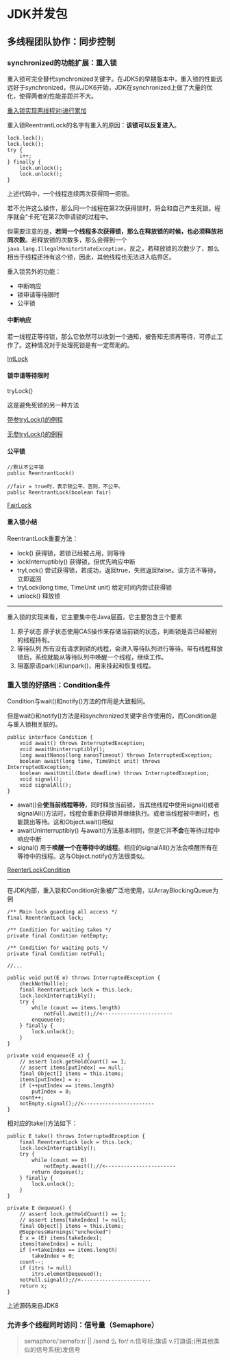 # JDK并发包 #



## 多线程团队协作：同步控制 ##

### synchronized的功能扩展：重入锁 ###

重入锁可完全替代synchronized关键字。在JDK5的早期版本中，重入锁的性能远远好于synchronized，但从JDK6开始，JDK在synchronized上做了大量的优化，使得两者的性能差距并不大。

[重入锁实现两线程对i进行累加](ReenterLock.java)

重入锁ReentrantLock的名字有重入的原因：**该锁可以反复进入**。

    lock.lock();
    lock.lock();
    try {
        i++;
    } finally {
        lock.unlock();
		lock.unlock();
    }

上述代码中，一个线程连续两次获得同一把锁。

若不允许这么操作，那么同一个线程在第2次获得锁时，将会和自己产生死锁。程序就会“卡死”在第2次申请锁的过程中。

但需要注意的是，**若同一个线程多次获得锁，那么在释放锁的时候，也必须释放相同次数**。若释放锁的次数多，那么会得到一个`java.lang.IllegalMonitorStateException`，反之，若释放锁的次数少了，那么相当于线程还持有这个锁，因此，其他线程也无法进入临界区。


重入锁另外的功能：

- 中断响应
- 锁申请等待限时
- 公平锁

#### 中断响应 ####

若一线程正等待锁，那么它依然可以收到一个通知，被告知无须再等待，可停止工作了。这种情况对于处理死锁是有一定帮助的。

[IntLock](IntLock.java)

#### 锁申请等待限时 ####

tryLock()

这是避免死锁的另一种方法

[带参tryLock()的例程](TimeLock.java)

[无参tryLock()的例程](TryLock.java)

#### 公平锁 ####

	//默认不公平锁
	public ReentrantLock()
	
	//fair = true时，表示锁公平。否则，不公平。
	public ReentrantLock(boolean fair)

[FairLock](FairLock.java)

#### 重入锁小结 ####

ReentrantLock重要方法：

- lock() 获得锁，若锁已经被占用，则等待
- lockInterruptibly() 获得锁，但优先响应中断
- tryLock() 尝试获得锁，若成功，返回true，失败返回false。该方法不等待，立即返回
- tryLock(long time, TimeUnit unit) 给定时间内尝试获得锁
- unlock() 释放锁

---

重入锁的实现来看，它主要集中在Java层面，它主要包含三个要素

1. 原子状态 原子状态使用CAS操作来存储当前锁的状态，判断锁是否已经被别的线程持有。
2. 等待队列 所有没有请求到锁的线程，会进入等待队列进行等待。带有线程释放锁后，系统就能从等待队列中唤醒一个线程，继续工作。
3. 阻塞原语park()和unpark()，用来挂起和恢复线程。

### 重入锁的好搭档：Condition条件 ###

Condition与wait()和notify()方法的作用是大致相同。

但是wait()和notify()方法是和synchronized关键字合作使用的，而Condition是与重入锁相关联的。

	public interface Condition {
		void await() throws InterruptedException;
		void awaitUninterruptibly();
		long awaitNanos(long nanosTimeout) throws InterruptedException;
		boolean await(long time, TimeUnit unit) throws InterruptedException;
		boolean awaitUntil(Date deadline) throws InterruptedException;
		void signal();
		void signalAll();
	}


- await()会**使当前线程等待**，同时释放当前锁，当其他线程中使用signal()或者signalAll()方法时，线程会重新获得锁并继续执行。或者当线程被中断时，也能跳出等待。这和Object.wait()相似
- awaitUninterruptibly() 与await()方法基本相同，但是它并**不会**在等待过程中响应中断
- signal() 用于**唤醒一个在等待中的线程**。相应的signalAll()方法会唤醒所有在等待中的线程。这与Object.notify()方法很类似。

[ReenterLockCondition](ReenterLockCondition.java)

---

在JDK内部，重入锁和Condition对象被广泛地使用，以ArrayBlockingQueue为例

    /** Main lock guarding all access */
    final ReentrantLock lock;

    /** Condition for waiting takes */
    private final Condition notEmpty;

    /** Condition for waiting puts */
    private final Condition notFull;

	//...

    public void put(E e) throws InterruptedException {
        checkNotNull(e);
        final ReentrantLock lock = this.lock;
        lock.lockInterruptibly();
        try {
            while (count == items.length)
                notFull.await();//<-----------------------
            enqueue(e);
        } finally {
            lock.unlock();
        }
    }

    private void enqueue(E x) {
        // assert lock.getHoldCount() == 1;
        // assert items[putIndex] == null;
        final Object[] items = this.items;
        items[putIndex] = x;
        if (++putIndex == items.length)
            putIndex = 0;
        count++;
        notEmpty.signal();//<-----------------------
    }


相对应的take()方法如下：

    public E take() throws InterruptedException {
        final ReentrantLock lock = this.lock;
        lock.lockInterruptibly();
        try {
            while (count == 0)
                notEmpty.await();//<-----------------------
            return dequeue();
        } finally {
            lock.unlock();
        }
    }

    private E dequeue() {
        // assert lock.getHoldCount() == 1;
        // assert items[takeIndex] != null;
        final Object[] items = this.items;
        @SuppressWarnings("unchecked")
        E x = (E) items[takeIndex];
        items[takeIndex] = null;
        if (++takeIndex == items.length)
            takeIndex = 0;
        count--;
        if (itrs != null)
            itrs.elementDequeued();
        notFull.signal();//<-----------------------
        return x;
    }

上述源码来自JDK8

### 允许多个线程同时访问：信号量（Semaphore） ###

>semaphore/ˈseməfɔːr/ || /send 么 for/ n.信号标;旗语 v.打旗语;(用其他类似的信号系统)发信号